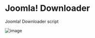 # Joomla! Downloader
Joomla! Downloader script

![image](https://user-images.githubusercontent.com/906604/230717341-6a866d48-6b24-49ce-bd05-6c79511cb615.png)
